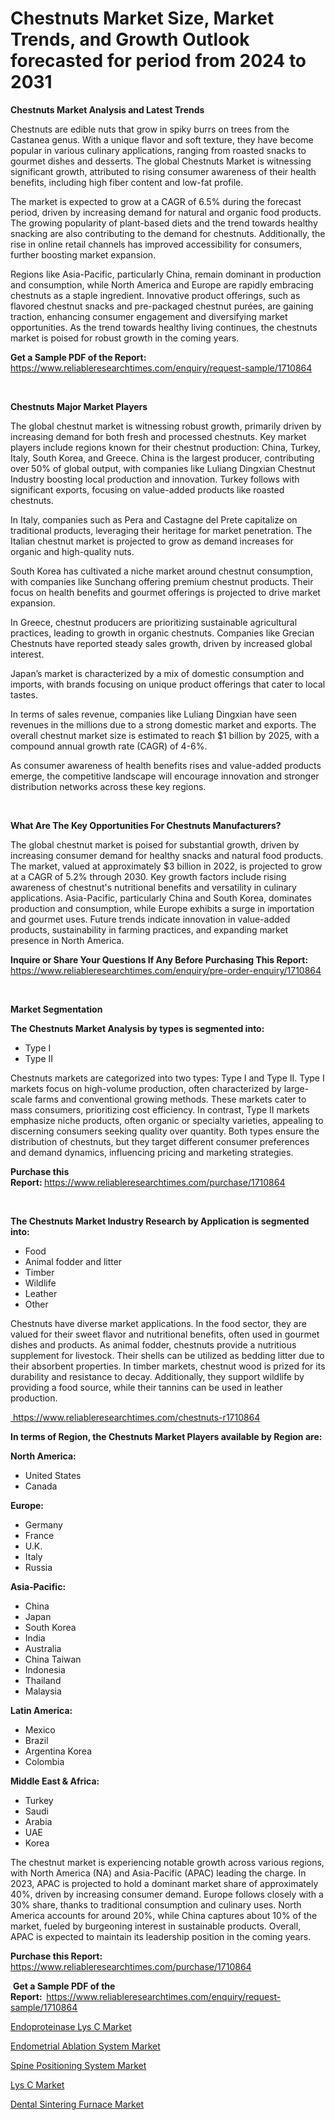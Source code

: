<p><h1>Chestnuts Market Size, Market Trends, and Growth Outlook forecasted for period from 2024 to 2031</h1></p><p><strong>Chestnuts Market Analysis and Latest Trends</strong></p>
<p><p>Chestnuts are edible nuts that grow in spiky burrs on trees from the Castanea genus. With a unique flavor and soft texture, they have become popular in various culinary applications, ranging from roasted snacks to gourmet dishes and desserts. The global Chestnuts Market is witnessing significant growth, attributed to rising consumer awareness of their health benefits, including high fiber content and low-fat profile.</p><p>The market is expected to grow at a CAGR of 6.5% during the forecast period, driven by increasing demand for natural and organic food products. The growing popularity of plant-based diets and the trend towards healthy snacking are also contributing to the demand for chestnuts. Additionally, the rise in online retail channels has improved accessibility for consumers, further boosting market expansion. </p><p>Regions like Asia-Pacific, particularly China, remain dominant in production and consumption, while North America and Europe are rapidly embracing chestnuts as a staple ingredient. Innovative product offerings, such as flavored chestnut snacks and pre-packaged chestnut purées, are gaining traction, enhancing consumer engagement and diversifying market opportunities. As the trend towards healthy living continues, the chestnuts market is poised for robust growth in the coming years.</p></p>
<p><strong>Get a Sample PDF of the Report:&nbsp;</strong> <a href="https://www.reliableresearchtimes.com/enquiry/request-sample/1710864?utm_campaign=1775&utm_medium=2&utm_source=Github&utm_content=ia&utm_term=22102024&utm_id=chestnuts">https://www.reliableresearchtimes.com/enquiry/request-sample/1710864</a></p>
<p>&nbsp;</p>
<p><strong>Chestnuts Major Market Players</strong></p>
<p><p>The global chestnut market is witnessing robust growth, primarily driven by increasing demand for both fresh and processed chestnuts. Key market players include regions known for their chestnut production: China, Turkey, Italy, South Korea, and Greece. China is the largest producer, contributing over 50% of global output, with companies like Luliang Dingxian Chestnut Industry boosting local production and innovation. Turkey follows with significant exports, focusing on value-added products like roasted chestnuts.</p><p>In Italy, companies such as Pera and Castagne del Prete capitalize on traditional products, leveraging their heritage for market penetration. The Italian chestnut market is projected to grow as demand increases for organic and high-quality nuts.</p><p>South Korea has cultivated a niche market around chestnut consumption, with companies like Sunchang offering premium chestnut products. Their focus on health benefits and gourmet offerings is projected to drive market expansion.</p><p>In Greece, chestnut producers are prioritizing sustainable agricultural practices, leading to growth in organic chestnuts. Companies like Grecian Chestnuts have reported steady sales growth, driven by increased global interest.</p><p>Japan’s market is characterized by a mix of domestic consumption and imports, with brands focusing on unique product offerings that cater to local tastes.</p><p>In terms of sales revenue, companies like Luliang Dingxian have seen revenues in the millions due to a strong domestic market and exports. The overall chestnut market size is estimated to reach $1 billion by 2025, with a compound annual growth rate (CAGR) of 4-6%. </p><p>As consumer awareness of health benefits rises and value-added products emerge, the competitive landscape will encourage innovation and stronger distribution networks across these key regions.</p></p>
<p>&nbsp;</p>
<p><strong>What Are The Key Opportunities For Chestnuts Manufacturers?</strong></p>
<p><p>The global chestnut market is poised for substantial growth, driven by increasing consumer demand for healthy snacks and natural food products. The market, valued at approximately $3 billion in 2022, is projected to grow at a CAGR of 5.2% through 2030. Key growth factors include rising awareness of chestnut's nutritional benefits and versatility in culinary applications. Asia-Pacific, particularly China and South Korea, dominates production and consumption, while Europe exhibits a surge in importation and gourmet uses. Future trends indicate innovation in value-added products, sustainability in farming practices, and expanding market presence in North America.</p></p>
<p><strong>Inquire or Share Your Questions If Any Before Purchasing This Report:</strong> <a href="https://www.reliableresearchtimes.com/enquiry/pre-order-enquiry/1710864?utm_campaign=1775&utm_medium=2&utm_source=Github&utm_content=ia&utm_term=22102024&utm_id=chestnuts">https://www.reliableresearchtimes.com/enquiry/pre-order-enquiry/1710864</a></p>
<p>&nbsp;</p>
<p><strong>Market Segmentation</strong></p>
<p><strong>The Chestnuts Market Analysis by types is segmented into:</strong></p>
<p><ul><li>Type I</li><li>Type II</li></ul></p>
<p><p>Chestnuts markets are categorized into two types: Type I and Type II. Type I markets focus on high-volume production, often characterized by large-scale farms and conventional growing methods. These markets cater to mass consumers, prioritizing cost efficiency. In contrast, Type II markets emphasize niche products, often organic or specialty varieties, appealing to discerning consumers seeking quality over quantity. Both types ensure the distribution of chestnuts, but they target different consumer preferences and demand dynamics, influencing pricing and marketing strategies.</p></p>
<p><strong>Purchase this Report:&nbsp;</strong><a href="https://www.reliableresearchtimes.com/purchase/1710864?utm_campaign=1775&utm_medium=2&utm_source=Github&utm_content=ia&utm_term=22102024&utm_id=chestnuts">https://www.reliableresearchtimes.com/purchase/1710864</a></p>
<p>&nbsp;</p>
<p><strong>The Chestnuts Market Industry Research by Application is segmented into:</strong></p>
<p><ul><li>Food</li><li>Animal fodder and litter</li><li>Timber</li><li>Wildlife</li><li>Leather</li><li>Other</li></ul></p>
<p><p>Chestnuts have diverse market applications. In the food sector, they are valued for their sweet flavor and nutritional benefits, often used in gourmet dishes and products. As animal fodder, chestnuts provide a nutritious supplement for livestock. Their shells can be utilized as bedding litter due to their absorbent properties. In timber markets, chestnut wood is prized for its durability and resistance to decay. Additionally, they support wildlife by providing a food source, while their tannins can be used in leather production.</p></p>
<p><a href="https://www.reliableresearchtimes.com/chestnuts-r1710864?utm_campaign=1775&utm_medium=2&utm_source=Github&utm_content=ia&utm_term=22102024&utm_id=chestnuts">&nbsp;https://www.reliableresearchtimes.com/chestnuts-r1710864</a></p>
<p><strong>In terms of Region, the Chestnuts Market Players available by Region are:</strong></p>
<p>
    <p> <strong> North America: </strong>
        <ul>
            <li>United States</li>
            <li>Canada</li>
        </ul>
        </p> 
    <p> <strong> Europe: </strong>
        <ul>
            <li>Germany</li>
            <li>France</li>
            <li>U.K.</li>
            <li>Italy</li>
            <li>Russia</li>
        </ul>
        </p> 
    <p> <strong> Asia-Pacific: </strong>
        <ul>
            <li>China</li>
            <li>Japan</li>
            <li>South Korea</li>
            <li>India</li>
            <li>Australia</li>
            <li>China Taiwan</li>
            <li>Indonesia</li>
            <li>Thailand</li>
            <li>Malaysia</li>
        </ul>
        </p> 
    <p> <strong> Latin America: </strong>
        <ul>
            <li>Mexico</li>
            <li>Brazil</li>
            <li>Argentina Korea</li>
            <li>Colombia</li>
        </ul>
        </p> 
    <p> <strong> Middle East & Africa: </strong>
        <ul>
            <li>Turkey</li>
            <li>Saudi</li>
            <li>Arabia</li>
            <li>UAE</li>
            <li>Korea</li>
        </ul>
    </p>
    </p>
<p><p>The chestnut market is experiencing notable growth across various regions, with North America (NA) and Asia-Pacific (APAC) leading the charge. In 2023, APAC is projected to hold a dominant market share of approximately 40%, driven by increasing consumer demand. Europe follows closely with a 30% share, thanks to traditional consumption and culinary uses. North America accounts for around 20%, while China captures about 10% of the market, fueled by burgeoning interest in sustainable products. Overall, APAC is expected to maintain its leadership position in the coming years.</p></p>
<p><strong>Purchase this Report: </strong><a href="https://www.reliableresearchtimes.com/purchase/1710864?utm_campaign=1775&utm_medium=2&utm_source=Github&utm_content=ia&utm_term=22102024&utm_id=chestnuts">https://www.reliableresearchtimes.com/purchase/1710864</a></p>
<p>&nbsp;<strong>Get a Sample PDF of the Report:&nbsp;&nbsp;</strong><a href="https://www.reliableresearchtimes.com/enquiry/request-sample/1710864?utm_campaign=1775&utm_medium=2&utm_source=Github&utm_content=ia&utm_term=22102024&utm_id=chestnuts">https://www.reliableresearchtimes.com/enquiry/request-sample/1710864</a></p>
<p><strong></strong></p>
<p><p><a href="https://www.linkedin.com/pulse/market-leaders-laggards-global-endoproteinase-lys-c-piz7c?utm_campaign=1775&utm_medium=2&utm_source=Github&utm_content=ia&utm_term=22102024&utm_id=chestnuts">Endoproteinase Lys C Market</a></p><p><a href="https://www.linkedin.com/pulse/endometrial-ablation-system-market-navigating-challenges-eoyne?utm_campaign=1775&utm_medium=2&utm_source=Github&utm_content=ia&utm_term=22102024&utm_id=chestnuts">Endometrial Ablation System Market</a></p><p><a href="https://www.linkedin.com/pulse/spine-positioning-system-market-research-report-exploring-wq9te?utm_campaign=1775&utm_medium=2&utm_source=Github&utm_content=ia&utm_term=22102024&utm_id=chestnuts">Spine Positioning System Market</a></p><p><a href="https://www.linkedin.com/pulse/lys-c-market-size-status-forecast-2024-2031-market-sway-14vae?utm_campaign=1775&utm_medium=2&utm_source=Github&utm_content=ia&utm_term=22102024&utm_id=chestnuts">Lys C Market</a></p><p><a href="https://www.linkedin.com/pulse/disruption-innovation-dental-sintering-furnace-industry-ukwye?utm_campaign=1775&utm_medium=2&utm_source=Github&utm_content=ia&utm_term=22102024&utm_id=chestnuts">Dental Sintering Furnace Market</a></p></p>